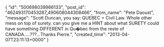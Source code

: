  {
   "id": "500698039966133",
   "post_id": "462493170453287_490608044308466",
   "from_name": "Pete Daoust",
   "message": "Scott Duncan, you say: QUEBEC = Civil Law. Whole other mess on top of surety. can you give me a HINT about what SURETY could have something DIFFERENT in Qu�bec from the reste of CANADA.....???...Thanks Pierre.",
   "created_time": "2013-04-07T23:11:13+0000"
 }
